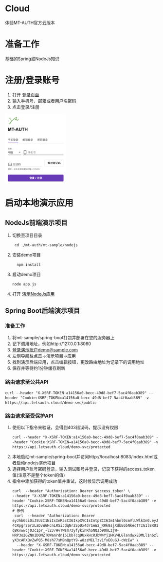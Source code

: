 # Cloud
体验MT-AUTH官方云版本

# 准备工作
基础的Spring或NodeJs知识

# 注册/登录账号
1. 打开 [登录页面](https://console.letsauth.cloud/login)
2. 输入手机号、邮箱或者用户名密码
3. 点击登录/注册

<img src="../images/new-user.png" alt="new-user" width="200"/>

# 启动本地演示应用

## NodeJs前端演示项目
1. 切换至项目目录
   ```shell
    cd ./mt-auth/mt-sample/nodejs
   ```
2. 安装demo项目
    ```shell
      npm install 
    ```
3. 启动demo项目
    ```shell
    node app.js 
    ```
4. 打开 [演示NodeJs应用](http://localhost:3000)

## Spring Boot后端演示项目
### 准备工作
1. 将mt-sample/spring-boot打包并部署在您的服务器上
2. 记下调用地址，例如http://127.0.0.1:8080
3. 登录演示账户demo@sample.com
4. 左侧导航栏点击->演示项目->应用
5. 找到演示后端应用，点击编辑按钮，更改路由地址为记录下的调用地址
6. 保存并等待约1分钟缓存刷新
### 路由请求至公共API
```shell
curl --header "X-XSRF-TOKEN:a14156a0-becc-49d8-bef7-5ac4f0aab389" --header "Cookie:XSRF-TOKEN=a14156a0-becc-49d8-bef7-5ac4f0aab389" -v https://api.letsauth.cloud/demo-svc/public
```
### 路由请求至受保护API
1. 使用以下指令来验证，会得到403错误码，提示没有权限
    ```shell
    curl --header "X-XSRF-TOKEN:a14156a0-becc-49d8-bef7-5ac4f0aab389" --header "Cookie:XSRF-TOKEN=a14156a0-becc-49d8-bef7-5ac4f0aab389" -v https://api.letsauth.cloud/demo-svc/protected
    ```
2. 本地启动mt-sample/spring-boot并访问http://localhost:8083/index.html或者启动nodejs演示项目
3. 选择用户账号密码登录，输入测试账号并登录，记录下获得的access_token值(注意不是整个token的值)
4. 指令中添加获得的token值并重试，这时候显示调用成功
    ```shell
    curl  --header "Authorization: Bearer $access_token" \
    --header "X-XSRF-TOKEN:a14156a0-becc-49d8-bef7-5ac4f0aab389" --header "Cookie:XSRF-TOKEN=a14156a0-becc-49d8-bef7-5ac4f0aab389" -v https://api.letsauth.cloud/demo-svc/protected
    # 示例
     curl  --header "Authorization: Bearer eyJhbGciOiJSUzI1NiIsInR5cCI6IkpXVCIsImtpZCI6Im1hbnl0cmVlLWlkIn0.eyJ1aWQiOiIwVThPSThEN0QwUjAiLCJhdWQiOlsiMEM4T0lETjQwTTRHIl0sInVzZXJfbmFtZSI6IjBVOE9JOEQ3RDBSMCIsInNjb3BlIjpbIjBQOE9JRExaNElZUyJdLCJleHAiOjE2ODE2NjMwMDAsImlhdCI6MTY4MTY2Mjg4MCwicHJvamVjdElkIjoiMFA4T0lETFo0SVlTIiwianRpIjoiMGI5Y2RjY2QtYTNhYi00OTFiLThmYTgtNTJjOTg5NjMzYjkyIiwicGVybWlzc2lvbklkcyI6WyIwWThPSUVGS1NQSEQiXSwiY2xpZW50X2lkIjoiMEM4T0laM0dWRDM0In0.UTRL06dqclYkzRBxzmrbSJBliu4k_9Ow-4CRpgr2SrzLaDvWGHcnLRSiJdqNrzSpDx4dr1eW2_RRk8sjXdbE6bNkedTTIG1l8RU1jwewspuO9vUt1MOn3zUkLh70iRFT64nPdByiJeY1UzvDa1rEGWxysWp-q8Kvwwcj03c1pr_-l2J7HvTWsm7zyfykinRhSNQJb9OmLzjW-HRP3o2GZNmIDOMZTOWanrdnI5IbbTcqDUxkHcRJbW4Yj1HKV4LGlandwxEDMLl1n6zlp4pgx1WwvLkswO-yX3cAPXQvZwPQ5-M8sh77sMBnQptY9-w8zzMELTzv1fxEOuGJ-cWzEw" \
      --header "X-XSRF-TOKEN:a14156a0-becc-49d8-bef7-5ac4f0aab389" --header "Cookie:XSRF-TOKEN=a14156a0-becc-49d8-bef7-5ac4f0aab389" -v https://api.letsauth.cloud/demo-svc/protected
    ```
